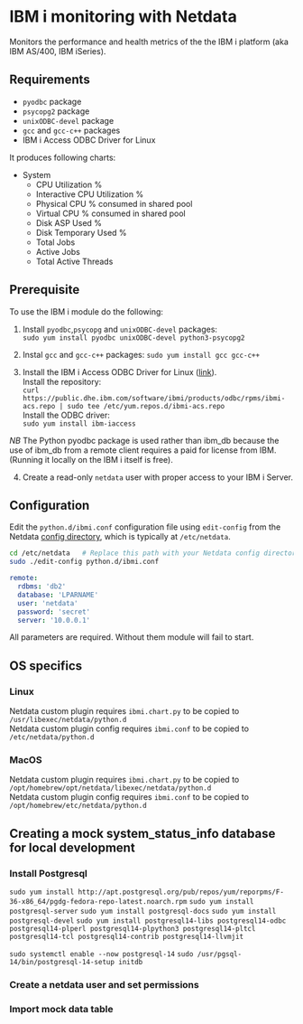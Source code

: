 <!--
title: "IBM i monitoring with Netdata"
-->

# IBM i monitoring with Netdata

Monitors the performance and health metrics of the the IBM i platform (aka IBM AS/400, IBM iSeries).

## Requirements

-   `pyodbc` package 
-   `psycopg2` package  
-   `unixODBC-devel` package
-   `gcc` and `gcc-c++` packages 
-   IBM i Access ODBC Driver for Linux  

It produces following charts:

- System
  - CPU Utilization %
  - Interactive CPU Utilization %
  - Physical CPU % consumed in shared pool
  - Virtual CPU % consumed in shared pool
  - Disk ASP Used %
  - Disk Temporary Used %
  - Total Jobs
  - Active Jobs
  - Total Active Threads
<!-- - Job queues
  - Total
  - Active
  - Scheduled
  - Held
  - Released -->
## Prerequisite

To use the IBM i module do the following:

1.  Install `pyodbc`,`psycopg` and `unixODBC-devel` packages:  
    `sudo yum install pyodbc unixODBC-devel python3-psycopg2`
   
2.  Instal `gcc` and `gcc-c++` packages:
    `sudo yum install gcc gcc-c++`  

3.  Install the IBM i Access ODBC Driver for Linux ([link](https://ibmi-oss-docs.readthedocs.io/en/latest/odbc/installation.html#linux)).  
    Install the repository:  
    `curl https://public.dhe.ibm.com/software/ibmi/products/odbc/rpms/ibmi-acs.repo | sudo tee /etc/yum.repos.d/ibmi-acs.repo`  
    Install the ODBC driver:  
    `sudo yum install ibm-iaccess`  

*NB* The Python pyodbc package is used rather than ibm_db because the use of ibm_db from a remote client requires a paid for license from IBM. (Running it locally on the IBM i itself is free).  

4.  Create a read-only `netdata` user with proper access to your IBM i Server.  


## Configuration

Edit the `python.d/ibmi.conf` configuration file using `edit-config` from the Netdata [config
directory](/docs/configure/nodes.md), which is typically at `/etc/netdata`.

```bash
cd /etc/netdata   # Replace this path with your Netdata config directory, if different
sudo ./edit-config python.d/ibmi.conf
```

```yaml
remote:
  rdbms: 'db2'
  database: 'LPARNAME'
  user: 'netdata'
  password: 'secret'
  server: '10.0.0.1'
```

All parameters are required. Without them module will fail to start.


## OS specifics

### Linux
Netdata custom plugin requires `ibmi.chart.py` to be copied to `/usr/libexec/netdata/python.d`  
Netdata custom plugin config requires `ibmi.conf` to be copied to `/etc/netdata/python.d`  

### MacOS
Netdata custom plugin requires `ibmi.chart.py` to be copied to `/opt/homebrew/opt/netdata/libexec/netdata/python.d`  
Netdata custom plugin config requires `ibmi.conf` to be copied to `/opt/homebrew/etc/netdata/python.d`  

## Creating a mock system_status_info database for local development  
### Install Postgresql
`sudo yum install http://apt.postgresql.org/pub/repos/yum/reporpms/F-36-x86_64/pgdg-fedora-repo-latest.noarch.rpm`
`sudo yum install postgresql-server`
`sudo yum install postgresql-docs`
`sudo yum install postgresql-devel`
`sudo yum install postgresql14-libs postgresql14-odbc postgresql14-plperl postgresql14-plpython3 postgresql14-pltcl postgresql14-tcl postgresql14-contrib postgresql14-llvmjit`  

`sudo systemctl enable --now postgresql-14`
`sudo /usr/pgsql-14/bin/postgresql-14-setup initdb`

### Create a netdata user and set permissions

### Import mock data table

